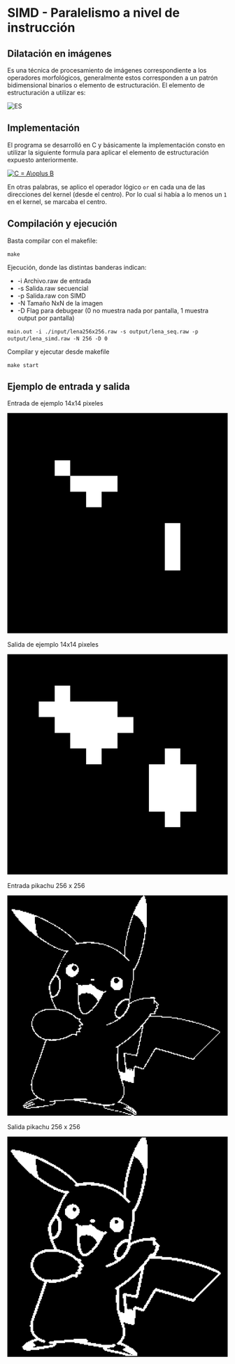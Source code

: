 # SIMD - Paralelismo a nivel de instrucción

## Dilatación en imágenes
Es una técnica de procesamiento de imágenes correspondiente a los operadores morfológicos, generalmente estos corresponden a un patrón bidimensional binarios o elemento de estructuración. El elemento de estructuración a utilizar es:

![ES](https://claudiovz.github.io/scipy-lecture-notes-ES/_images/diamond_kernel.png)

## Implementación
El programa se desarrolló en C y básicamente la implementación consto en utilizar la siguiente formula para aplicar el elemento de estructuración expuesto anteriormente.

<a href="https://www.codecogs.com/eqnedit.php?latex=C&space;=&space;A\oplus&space;B" target="_blank"><img src="https://latex.codecogs.com/gif.latex?C&space;=&space;A\oplus&space;B" title="C = A\oplus B" /></a>

En otras palabras, se aplico el operador lógico `or` en cada una de las direcciones del kernel (desde el centro). Por lo cual si había a lo menos un `1` en el kernel, se marcaba el centro.

## Compilación y ejecución
Basta compilar con el makefile:

```
make
```

Ejecución, donde las distintas banderas indican:

- -i Archivo.raw de entrada
- -s Salida.raw secuencial
- -p Salida.raw con SIMD
- -N Tamaño NxN de la imagen
- -D Flag para debugear (0 no muestra nada por pantalla, 1 muestra output por pantalla)

```
main.out -i ./input/lena256x256.raw -s output/lena_seq.raw -p output/lena_simd.raw -N 256 -D 0
```

Compilar y ejecutar desde makefile

```
make start
```

## Ejemplo de entrada y salida

Entrada de ejemplo 14x14 pixeles

![entrada14](https://raw.githubusercontent.com/JavierArredondo/HPC/master/Scripts/images_bin/example14x14.png?token=AEVXHRHT7WHWVVXZTI5PPS25SBQME)

Salida de ejemplo 14x14 pixeles

![salida14](https://raw.githubusercontent.com/JavierArredondo/HPC/master/Scripts/images_dilated/example14x14_seq_dilated.png?token=AEVXHRHCP3HDGAVKOMZ7PAK5SBQHU)

Entrada pikachu 256 x 256

![pikachu256e](https://raw.githubusercontent.com/JavierArredondo/HPC/master/Scripts/images_bin/pikachu_bin.png?token=AEVXHREFREUMKIZS7EF46CS5SBQQO)

Salida pikachu 256 x 256

![pikachu256s](https://raw.githubusercontent.com/JavierArredondo/HPC/master/Scripts/images_dilated/pikachu_seq_dilated.png?token=AEVXHREGL33HWKLWT4V4IOK5SBQQY)
